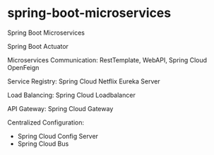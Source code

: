 # spring-boot-microservices
Spring Boot Microservices

Spring Boot Actuator

Microservices Communication: RestTemplate, WebAPI, Spring Cloud OpenFeign

Service Registry: Spring Cloud Netflix Eureka Server

Load Balancing: Spring Cloud Loadbalancer

API Gateway: Spring Cloud Gateway

Centralized Configuration: 
  - Spring Cloud Config Server
  - Spring Cloud Bus
